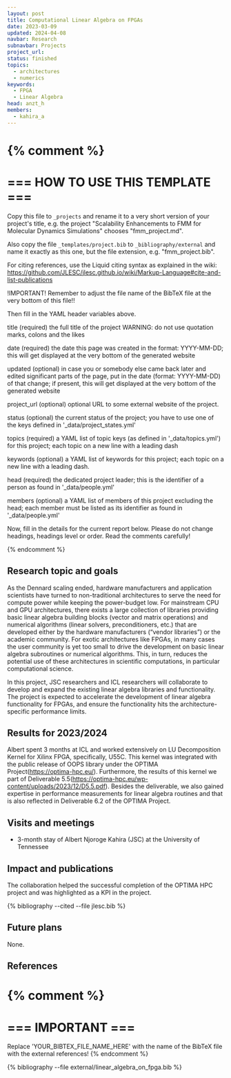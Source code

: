 ```yaml
---
layout: post
title: Computational Linear Algebra on FPGAs
date: 2023-03-09
updated: 2024-04-08
navbar: Research
subnavbar: Projects
project_url:
status: finished
topics:
  - architectures
  - numerics
keywords:
  - FPGA
  - Linear Algebra
head: anzt_h
members:
  - kahira_a
---
```

{% comment %}
================================
=== HOW TO USE THIS TEMPLATE ===
================================

Copy this file to `_projects` and rename it to a very short version of your project's title, e.g.
the project "Scalability Enhancements to FMM for Molecular Dynamics Simulations" chooses
"fmm_project.md".

Also copy the file `_templates/project.bib` to `_bibliography/external` and name it exactly as this
one, but the file extension, e.g. "fmm_project.bib".

For citing references, use the Liquid citing syntax as explained in the wiki:
https://github.com/JLESC/jlesc.github.io/wiki/Markup-Language#cite-and-list-publications

!IMPORTANT!
Remember to adjust the file name of the BibTeX file at the very bottom of this file!!

Then fill in the YAML header variables above.

  title            (required)
                   the full title of the project
                   WARNING: do not use quotation marks, colons and the likes

  date             (required)
                   the date this page was created in the format: YYYY-MM-DD; this will get displayed
                   at the very bottom of the generated website

  updated          (optional)
                   in case you or somebody else came back later and edited significant parts of the
                   page, put in the date (format: YYYY-MM-DD) of that change;
                   if present, this will get displayed at the very bottom of the generated website

  project_url      (optional)
                   optional URL to some external website of the project.

  status           (optional)
                   the current status of the project;
                   you have to use one of the keys defined in '_data/project_states.yml'

  topics           (required)
                   a YAML list of topic keys (as defined in '_data/topics.yml') for this project;
                   each topic on a new line with a leading dash

  keywords         (optional)
                   a YAML list of keywords for this project;
                   each topic on a new line with a leading dash.

  head             (required)
                   the dedicated project leader;
                   this is the identifier of a person as found in '_data/people.yml'

  members          (optional)
                   a YAML list of members of this project excluding the head;
                   each member must be listed as its identifier as found in '_data/people.yml'

Now, fill in the details for the current report below. Please do not change headings, headings level
or order.
Read the comments carefully!

{% endcomment %}

## Research topic and goals

As the Dennard scaling ended, hardware manufacturers and application scientists have turned to non-traditional architectures to serve the need for compute power while keeping the power-budget low. For mainstream CPU and GPU architectures, there exists a large collection of libraries providing basic linear algebra building blocks (vector and matrix operations) and numerical algorithms (linear solvers, preconditioners, etc.) that are developed either by the hardware manufacturers (“vendor libraries”) or the academic community. For exotic architectures like FPGAs, in many cases the user community is yet too small to drive the development on basic linear algebra subroutines or numerical algorithms. This, in turn, reduces the potential use of these architectures in scientific computations, in particular computational science.

In this project, JSC researchers and ICL researchers will collaborate to develop and expand the existing linear algebra libraries and functionality. The project is expected to accelerate the development of linear algebra functionality for FPGAs, and ensure the functionality hits the architecture-specific performance limits.

## Results for 2023/2024

Albert spent 3 months at ICL and worked extensively on LU Decomposition Kernel for Xilinx FPGA, specifically, U55C. This kernel was integrated with the public release of OOPS library under the OPTIMA Project(https://optima-hpc.eu/). Furthermore, the results of this kernel we part  of Deliverable 5.5(https://optima-hpc.eu/wp-content/uploads/2023/12/D5.5.pdf). 
Besides the deliverable, we also gained expertise in performance measurements for linear algebra routines and that is also reflected in Deliverable 6.2 of the OPTIMA Project. 


## Visits and meetings

* 3-month stay of Albert Njoroge Kahira (JSC) at the University of Tennessee 



## Impact and publications

The collaboration helped the successful completion of the OPTIMA HPC project and was highlighted as a KPI in the project. 


<!--
{% comment %}
=============================
== CITING OWN PUBLICATIONS ==
=============================

You can list your own publications below in case you did not cite them in the text
(which you should do, though).
Use the Liquid citing syntax as explained in the wiki:
https://github.com/JLESC/jlesc.github.io/wiki/Markup-Language#cite-and-list-publications
Remember to use the `--file jlesc.bib` with the `cite` tag.

=====================================
== START HERE WITH YOUR ADDITIONAL REFERENCES ==
{% endcomment %}



{% comment %}
== NO MORE BELOW THIS ==
========================
{% endcomment %}
-->

{% bibliography --cited --file jlesc.bib %}


## Future plans
None.

## References

{% comment %}
=================
=== IMPORTANT ===
=================

Replace 'YOUR_BIBTEX_FILE_NAME_HERE' with the name of the BibTeX file with the external references!
{% endcomment %}

{% bibliography --file external/linear_algebra_on_fpga.bib %}
